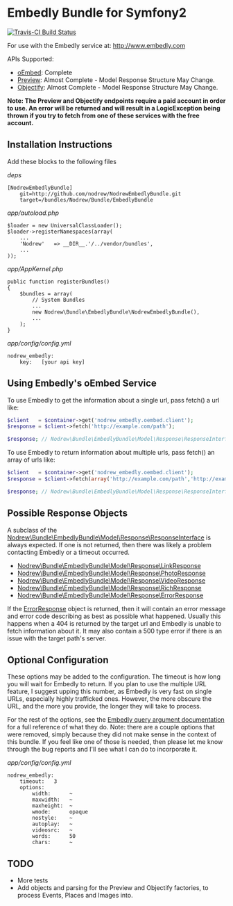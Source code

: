Embedly Bundle for Symfony2 
===========================

[![Travis-CI Build Status](https://secure.travis-ci.org/nodrew/NodrewEmbedlyBundle.png?branch=master)](http://travis-ci.org/#!/nodrew/NodrewEmbedlyBundle)

For use with the Embedly service at: http://www.embedly.com

APIs Supported:

- [oEmbed](http://embed.ly/docs/endpoints/1/oembed): Complete
- [Preview](http://embed.ly/docs/endpoints/1/preview): Almost Complete - Model Response Structure May Change.
- [Objectify](http://embed.ly/docs/endpoints/2/objectify): Almost Complete - Model Response Structure May Change.

__Note: The Preview and Objectify endpoints require a paid account in order to use. An error will be returned and will result in a LogicException being thrown if you try to fetch from one of these services with the free account.__

## Installation Instructions

Add these blocks to the following files

*deps*

```
[NodrewEmbedlyBundle]
    git=http://github.com/nodrew/NodrewEmbedlyBundle.git
    target=/bundles/Nodrew/Bundle/EmbedlyBundle
```

*app/autoload.php*

```
$loader = new UniversalClassLoader();
$loader->registerNamespaces(array(
    ...
    'Nodrew'   => __DIR__.'/../vendor/bundles',
    ...
));
```

*app/AppKernel.php*

```
public function registerBundles()
{
    $bundles = array(
        // System Bundles
        ...
        new Nodrew\Bundle\EmbedlyBundle\NodrewEmbedlyBundle(),
        ...
    );
}
```

*app/config/config.yml*

```
nodrew_embedly:
    key:   [your api key]
```

## Using Embedly's oEmbed Service

To use Embedly to get the information about a single url, pass fetch() a url like:

```php
$client   = $container->get('nodrew_embedly.oembed.client');
$response = $client->fetch('http://example.com/path');

$response; // Nodrew\Bundle\EmbedlyBundle\Model\Response\ResponseInterface object
```

To use Embedly to return information about multiple urls, pass fetch() an array of urls like:

```php
$client   = $container->get('nodrew_embedly.oembed.client');
$response = $client->fetch(array('http://example.com/path','http://example.com/another/path'));

$response; // Nodrew\Bundle\EmbedlyBundle\Model\Response\ResponseInterface object
```


## Possible Response Objects

A subclass of the [Nodrew\Bundle\EmbedlyBundle\Model\Response\ResponseInterface](https://github.com/nodrew/NodrewEmbedlyBundle/blob/master/Model/Response/ResponseInterface.php) is always expected. If one is not returned, then there was likely a problem contacting Embedly or a timeout occurred.

- [Nodrew\Bundle\EmbedlyBundle\Model\Response\LinkResponse](https://github.com/nodrew/NodrewEmbedlyBundle/blob/master/Model/Response/LinkResponse.php)
- [Nodrew\Bundle\EmbedlyBundle\Model\Response\PhotoResponse](https://github.com/nodrew/NodrewEmbedlyBundle/blob/master/Model/Response/PhotoResponse.php)
- [Nodrew\Bundle\EmbedlyBundle\Model\Response\VideoResponse](https://github.com/nodrew/NodrewEmbedlyBundle/blob/master/Model/Response/VideoResponse.php)
- [Nodrew\Bundle\EmbedlyBundle\Model\Response\RichResponse](https://github.com/nodrew/NodrewEmbedlyBundle/blob/master/Model/Response/RichResponse.php)
- [Nodrew\Bundle\EmbedlyBundle\Model\Response\ErrorResponse](https://github.com/nodrew/NodrewEmbedlyBundle/blob/master/Model/Response/ErrorResponse.php)

If the [ErrorResponse](https://github.com/nodrew/NodrewEmbedlyBundle/blob/master/Model/Response/ErrorResponse.php) object is returned, then it will contain an error message and error code describing as best as possible what happened. Usually this happens when a 404 is returned by the target url and Embedly is unable to fetch information about it. It may also contain a 500 type error if there is an issue with the target path's server.


## Optional Configuration

These options may be added to the configuration. The timeout is how long you will wait for Embedly to return. If you plan to use the multiple URL feature, I suggest upping this number, as Embedly is very fast on single URLs, especially highly trafficked ones. However, the more obscure the URL, and the more you provide, the longer they will take to process.

For the rest of the options, see the [Embedly query argument documentation](http://embed.ly/docs/endpoints/arguments) for a full reference of what they do. Note: there are a couple options that were removed, simply because they did not make sense in the context of this bundle. If you feel like one of those is needed, then please let me know through the bug reports and I'll see what I can do to incorporate it.

*app/config/config.yml*

```
nodrew_embedly:
    timeout:   3
    options:
        width:      ~
        maxwidth:   ~
        maxheight:  ~
        wmode:      opaque
        nostyle:    ~
        autoplay:   ~
        videosrc:   ~
        words:      50
        chars:      ~
```


## TODO

- More tests
- Add objects and parsing for the Preview and Objectify factories, to process Events, Places and Images into.
